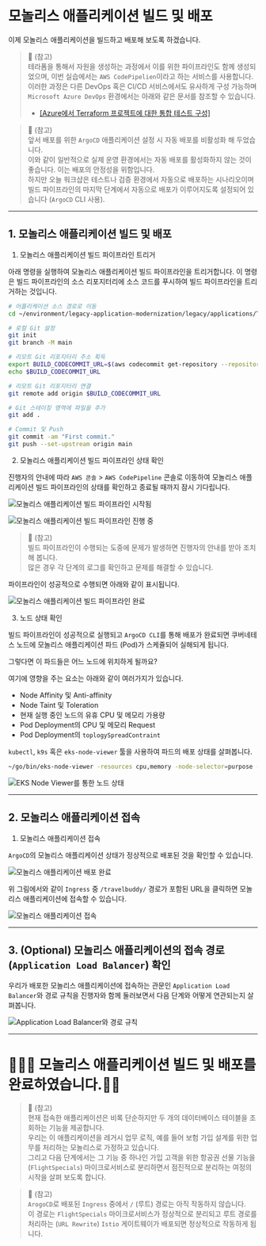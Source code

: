 # 모놀리스 애플리케이션 빌드 및 배포

이제 모놀리스 애플리케이션을 빌드하고 배포해 보도록 하겠습니다.

> 📕 (참고) <br>
> 테라폼을 통해서 자원을 생성하는 과정에서 이를 위한 파이프라인도 함께 생성되었으며, 이번 실습에서는 `AWS CodePipelien`이라고 하는 서비스를 사용합니다.<br>
> 이러한 과정은 다른 DevOps 혹은 CI/CD 서비스에서도 유사하게 구성 가능하며 `Microsoft Azure DevOps` 환경에서는 아래와 같은 문서를 참조할 수 있습니다. <br>
> - [[Azure에서 Terraform 프로젝트에 대한 통합 테스트 구성]](https://learn.microsoft.com/ko-kr/azure/developer/terraform/best-practices-integration-testing)

> 📕 (참고)<br>
> 앞서 배포를 위한 `ArgoCD` 애플리케이션 설정 시 자동 배포를 비활성화 해 두었습니다.<br>
> 이와 같이 일반적으로 실제 운영 환경에서는 자동 배포를 활성화하지 않는 것이 좋습니다. 이는 배포의 안정성을 위함입니다.<br>
> 하지만 오늘 워크샵은 테스트나 검증 환경에서 자동으로 배포하는 시나리오이며 빌드 파이프라인의 마지막 단계에서 자동으로 배포가 이루어지도록 설정되어 있습니다 (`ArgoCD` CLI 사용).

---

## 1. 모놀리스 애플리케이션 빌드 및 배포

1. 모놀리스 애플리케이션 빌드 파이프라인 트리거

아래 명령을 실행하여 모놀리스 애플리케이션 빌드 파이프라인을 트리거합니다. 이 명령은 빌드 파이프라인의 소스 리포지터리에 소스 코드를 푸시하여 빌드 파이프라인을 트리거하는 것입니다.

```bash
# 어플리케이션 소스 경로로 이동
cd ~/environment/legacy-application-modernization/legacy/applications/TravelBuddy/build/

# 로컬 Git 설정
git init
git branch -M main

# 리모트 Git 리포지터리 주소 획득
export BUILD_CODECOMMIT_URL=$(aws codecommit get-repository --repository-name hotelspecials-application --region ap-northeast-2 | grep -o '"cloneUrlHttp": "[^"]*'|grep -o '[^"]*$')
echo $BUILD_CODECOMMIT_URL

# 리모트 Git 리포지터리 연결
git remote add origin $BUILD_CODECOMMIT_URL

# Git 스테이징 영역에 파일을 추가
git add .

# Commit 및 Push
git commit -am "First commit."
git push --set-upstream origin main
```

2. 모놀리스 애플리케이션 빌드 파이프라인 상태 확인

진행자의 안내에 따라 `AWS 콘솔` > `AWS CodePipeline` 콘솔로 이동하여 모놀리스 애플리케이션 빌드 파이프라인의 상태를 확인하고 종료될 때까지 잠시 기다립니다.

![모놀리스 애플리케이션 빌드 파이프라인 시작됨](../../images/Monolith/Monolith-Application-Build-Pipeline-Triggered.png)

![모놀리스 애플리케이션 빌드 파이프라인 진행 중](../../images/Monolith/Monolith-Application-Build-Pipeline-in-Progress.png)

> 📌 (참고)<br>
> 빌드 파이프라인이 수행되는 도중에 문제가 발생하면 진행자의 안내를 받아 조치해 봅니다.<br>
> 많은 경우 각 단계의 로그를 확인하고 문제를 해결할 수 있습니다.

파이프라인이 성공적으로 수행되면 아래와 같이 표시됩니다.

![모놀리스 애플리케이션 빌드 파이프라인 완료](../../images/Monolith/Monolith-Application-Build-Pipeline-Completed.png)

3. 노드 상태 확인

빌드 파이프라인이 성공적으로 실행되고 `ArgoCD CLI`를 통해 배포가 완료되면 쿠버네테스 노드에 모놀리스 애플리케이션 파드 (Pod)가 스케쥴되어 실해되게 됩니다.

그렇다면 이 파드들은 어느 노드에 위치하게 될까요?

여기에 영향을 주는 요소는 아래와 같이 여러가지가 있습니다.

* Node Affinity 및 Anti-affinity
* Node Taint 및 Toleration
* 현재 실행 중인 노드의 유휴 CPU 및 메모리 가용량
* Pod Deployment의 CPU 및 메모리 Request
* Pod Deployment의 `toplogySpreadContraint`

`kubectl`, `k9s` 혹은 `eks-node-viewer` 툴을 사용하여 파드의 배포 상태를 살펴봅니다.

```bash
~/go/bin/eks-node-viewer -resources cpu,memory -node-selector=purpose -node-sort=eks-node-viewer/node-memory-usage=asc --extra-labels topology.kubernetes.io/zone,karpenter.sh/nodepool
```

![EKS Node Viewer를 통한 노드 상태](../../images/Monolith/EKS-Node-Viewer.png)

---

## 2. 모놀리스 애플리케이션 접속

1. 모놀리스 애플리케이션 접속

`ArgoCD`의 모놀리스 애플리케이션 상태가 정상적으로 배포된 것을 확인할 수 있습니다.

![모놀리스 애플리케이션 배포 완료](../../images/Monolith/Monolith-Application-Deployed-in-ArogoCD.png)

위 그림에서와 같이 `Ingress` 중 `/travelbuddy/` 경로가 포함된 URL을 클릭하면 모놀리스 애플리케이션에 접속할 수 있습니다.

![모놀리스 애플리케이션 접속](../../images/Monolith/Monolith-Application-Access.png)

---

## 3. (Optional) 모놀리스 애플리케이션의 접속 경로 (`Application Load Balancer`) 확인

우리가 배포한 모놀리스 애플리케이션에 접속하는 관문인 `Application Load Balancer`와 경로 규칙을 진행자와 함께 둘러보면서 다음 단계와 어떻게 연관되는지 살펴봅니다.

![Application Load Balancer와 경로 규칙](../../images/Monolith/Monolith-Application-ALB-Path.png)

---

# 🎊🎊🎊 모놀리스 애플리케이션 빌드 및 배포를 완료하였습니다.🎊🎊

> 📕 (참고)<br>
> 현재 접속한 애플리케이션은 비록 단순하지만 두 개의 데이터베이스 테이블을 조회하는 기능을 제공합니다.<br>
> 우리는 이 애플리케이션을 레거시 업무 로직, 예를 들어 보험 가입 설계를 위한 업무를 처리하는 모놀리스로 가정하고 있습니다.<br>
> 그리고 다음 단계에서는 그 기능 중 하나인 가입 고객을 위한 항공권 선물 기능을 (`FlightSpecials`) 마이크로서비스로 분리하면서 점진적으로 분리하는 여정의 시작을 살펴 보도록 합니다.

> 📕 (참고)<br>
> `ArogoCD`로 배포된 `Ingress` 중에서 `/` (루트) 경로는 아직 작동하지 않습니다.<br>
> 이 경로는 `FlightSpecials` 마이크로서비스가 정상적으로 분리되고 루트 경로를 처리하는 (`URL Rewrite`) `Istio` 게이트웨이가 배포되면 정상적으로 작동하게 됩니다.
